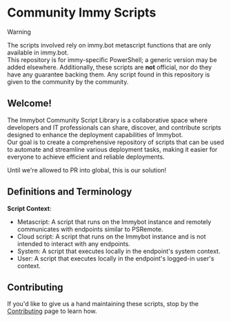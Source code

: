 # Community Immy Scripts
> [!WARNING]  
> The scripts involved rely on immy.bot metascript functions that are only available in immy.bot.  
> This repository is for immy-specific PowerShell; a generic version may be added elsewhere.
> Additionally, these scripts are **not** official, nor do they have any guarantee backing them.
> Any script found in this repository is given to the community by the community.

## Welcome!
The Immybot Community Script Library is a collaborative space where developers and IT professionals can share, discover, and contribute scripts designed to enhance the deployment capabilities of Immybot.  
Our goal is to create a comprehensive repository of scripts that can be used to automate and streamline various deployment tasks, making it easier for everyone to achieve efficient and reliable deployments.  

Until we're allowed to PR into global, this is our solution!

## Definitions and Terminology
**Script Context**:
  * Metascript: A script that runs on the Immybot instance and remotely communicates with endpoints similar to PSRemote.
  * Cloud script: A script that runs on the Immybot instance and is not intended to interact with any endpoints.
  * System: A script that executes locally in the endpoint's system context.
  * User: A script that executes locally in the endpoint's logged-in user's context.

## Contributing
If you'd like to give us a hand maintaining these scripts, stop by the [Contributing](./CONTRIBUTING.md) page to learn how.